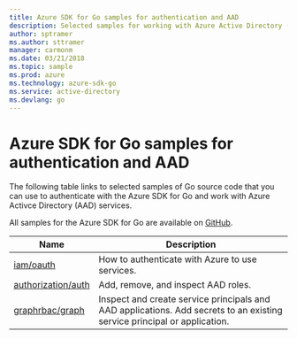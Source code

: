 ```yaml
---
title: Azure SDK for Go samples for authentication and AAD 
description: Selected samples for working with Azure Active Directory (AAD) and authentication from the Azure SDK for Go.
author: sptramer
ms.author: sttramer
manager: carmonm
ms.date: 03/21/2018
ms.topic: sample
ms.prod: azure
ms.technology: azure-sdk-go
ms.service: active-directory
ms.devlang: go
---
```


# Azure SDK for Go samples for authentication and AAD

The following table links to selected samples of Go source code that you can use to authenticate with the Azure SDK for Go and work with Azure Activce Directory (AAD) services. 

All samples for the Azure SDK for Go are available on [GitHub](https://github.com/Azure-Samples/azure-sdk-for-go-samples).

| Name | Description |
|------|-------------|
| [iam/oauth](https://github.com/Azure-Samples/azure-sdk-for-go-samples/blob/master/iam/oauth.go) | How to authenticate with Azure to use services. |
| [authorization/auth](https://github.com/Azure-Samples/azure-sdk-for-go-samples/blob/master/authorization/auth.go) | Add, remove, and inspect AAD roles. |
| [graphrbac/graph](https://github.com/Azure-Samples/azure-sdk-for-go-samples/blob/master/graphrbac/graph.go) | Inspect and create service principals and AAD applications. Add secrets to an existing service principal or application. |
